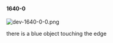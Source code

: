 #### 1640-0
![dev-1640-0-0.png](https://github.com/lil-lab/nlvr/raw/master/nlvr/dev/images/4/dev-1640-0-0.png "dev-1640-0-0.png")

there is a blue object touching the edge